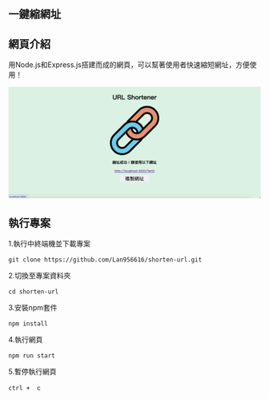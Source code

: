 ## 一鍵縮網址
## 網頁介紹

用Node.js和Express.js搭建而成的網頁，可以幫著使用者快速縮短網址，方便使用！

![image](https://github.com/Lan956616/shorten-url/blob/main/%E6%88%AA%E5%9C%96%202024-04-18%20%E4%B8%8B%E5%8D%883.01.04.png)

## 執行專案


1.執行中終端機並下載專案
```
git clone https://github.com/Lan956616/shorten-url.git
```

2.切換至專案資料夾
```
cd shorten-url
```

3.安裝npm套件
```
npm install
```

4.執行網頁
```
npm run start
```

5.暫停執行網頁
```
ctrl +　ｃ
```

